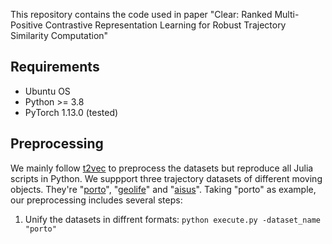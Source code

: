 This repository contains the code used in paper "Clear: Ranked Multi-Positive Contrastive Representation Learning for Robust Trajectory Similarity Computation"
## Requirements
- Ubuntu OS
- Python >= 3.8
- PyTorch 1.13.0 (tested)

 ## Preprocessing
 We mainly follow [t2vec](https://github.com/boathit/t2vec#readme) to preprocess the datasets but reproduce all Julia scripts in Python.
 We suppport three trajectory datasets of different moving objects. They're "[porto](https://www.kaggle.com/c/pkdd-15-predict-taxi-service-trajectory-i)", "[geolife](https://www.microsoft.com/en-us/research/publication/geolife-gps-trajectory-dataset-user-guide/)" and "[aisus](https://marinecadastre.gov/ais/)". Taking "porto" as example, our preprocessing includes several steps:
 1. Unify the datasets in diffrent formats:
    ```python execute.py -dataset_name "porto"```
    
 
